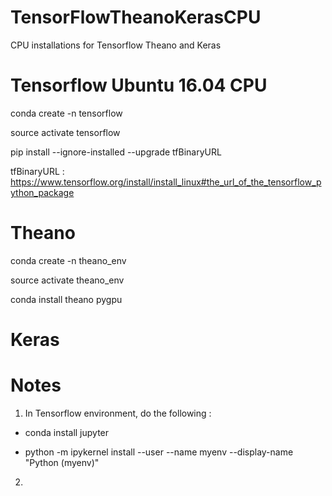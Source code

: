 # TensorFlowTheanoKerasCPU
CPU installations for Tensorflow Theano and Keras

# Tensorflow Ubuntu 16.04 CPU 

conda create -n tensorflow

source activate tensorflow

pip install --ignore-installed --upgrade tfBinaryURL

tfBinaryURL : https://www.tensorflow.org/install/install_linux#the_url_of_the_tensorflow_python_package

# Theano 

conda create -n theano_env

source activate theano_env

conda install theano pygpu

# Keras



# Notes

1. In Tensorflow environment, do the following :

- conda install jupyter 

- python -m ipykernel install --user --name myenv --display-name "Python (myenv)"

2. 
